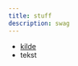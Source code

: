 ```yaml
---
title: stuff
description: swag
---
```


- [kilde](url.com)
- tekst


<content-table :headers="['tiss', 'tass',]" :rows="[
	['blisj', 'blasj'],
	['splosj', 'tosj'],
]"></content-table>
